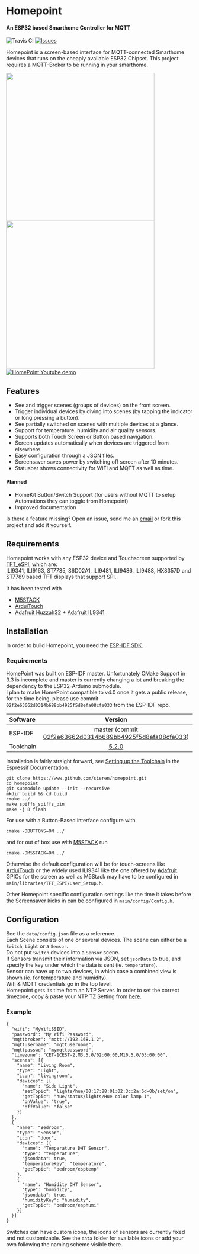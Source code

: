 Homepoint
=============
#### An ESP32 based Smarthome Controller for MQTT

![Travis CI](https://travis-ci.org/sieren/Homepoint.svg?branch=master "Travis CI
Status")
[![Issues](https://img.shields.io/github/issues/sieren/Homepoint.svg
"Issues")](https://github.com/sieren/Homepoint/issues)

Homepoint is a screen-based interface for MQTT-connected Smarthome devices that runs
on the cheaply available ESP32 Chipset.
This project requires a MQTT-Broker to be running in your smarthome.

<img src="https://raw.githubusercontent.com/sieren/Homepoint/master/media/img1.jpg" width="400"><img src="https://raw.githubusercontent.com/sieren/Homepoint/master/media/img2.gif" width="400">  
[![HomePoint Youtube demo](https://raw.githubusercontent.com/sieren/Homepoint/master/media/youtube.png)](https://www.youtube.com/watch?v=bqzpkvtQSvY "HomePoint Youtube demo")


## Features

+ See and trigger scenes (groups of devices) on the front screen.
+ Trigger individual devices by diving into scenes (by tapping the indicator or long pressing a button).
+ See partially switched on scenes with multiple devices at a glance.
+ Support for temperature, humidity and air quality sensors.
+ Supports both Touch Screen or Button based navigation.
+ Screen updates automatically when devices are triggered from elsewhere.
+ Easy configuration through a JSON files.
+ Screensaver saves power by switching off screen after 10 minutes.
+ Statusbar shows connectivity for WiFi and MQTT as well as time.

#### Planned
+ HomeKit Button/Switch Support (for users without MQTT to setup Automations they can toggle from Homepoint)
+ Improved documentation  
  
Is there a feature missing? Open an issue, send me an [email](mailto:info@s-r-n.de) or fork this project and add it yourself.

## Requirements
Homepoint works with any ESP32 device and Touchscreen supported by [TFT_eSPI](https://github.com/Bodmer/TFT_eSPI), which are:  
ILI9341, ILI9163, ST7735, S6D02A1, ILI9481, ILI9486, ILI9488, HX8357D and ST7789 based TFT displays that support SPI.
  
It has been tested with  
+ [M5STACK](https://m5stack.com/collections/m5-core) 
+ [ArduiTouch](https://www.hwhardsoft.de/english/webshop/arduitouch/)  
+ [Adafruit Huzzah32](https://www.adafruit.com/product/3405) + [Adafruit IL9341](https://www.adafruit.com/product/2478)  


## Installation
In order to build Homepoint, you need the [ESP-IDF SDK](https://github.com/espressif/esp-idf).
### Requirements  

HomePoint was built on ESP-IDF master. Unfortunately CMake Support in 3.3 is incomplete and master is currently changing a lot
and breaking the dependency to the ESP32-Arduino submodule.  
I plan to make HomePoint compatible to v4.0 once it gets a public release, for the time being, please 
use commit `02f2e63662d0314b689bb4925f5d8efa08cfe033` from the ESP-IDF repo.  

| Software       | Version                                                                                                                 |
| :------------- | :----------------------------------------------------------------------------------------------------------------------:|
|  ESP-IDF       | master (commit [02f2e63662d0314b689bb4925f5d8efa08cfe033](https://github.com/espressif/esp-idf))                                                            |
|  Toolchain     | [5.2.0](https://docs.espressif.com/projects/esp-idf/en/stable/get-started-cmake/index.html#step-1-set-up-the-toolchain) |
  
Installation is fairly straight forward, see [Setting up the Toolchain](https://docs.espressif.com/projects/esp-idf/en/stable/get-started-cmake/index.html#step-1-set-up-the-toolchain) in the Espressif Documentation.  
```
git clone https://www.github.com/sieren/homepoint.git
cd homepoint
git submodule update --init --recursive
mkdir build && cd build
cmake ../
make spiffs_spiffs_bin
make -j 8 flash
```  
For use with a Button-Based interface configure with
```
cmake -DBUTTONS=ON ../
```
and for out of box use with [M5STACK](https://m5stack.com/collections/m5-core) run
```
cmake -DM5STACK=ON ../
```
  
Otherwise the default configuration will be for touch-screens like [ArduiTouch](https://www.hwhardsoft.de/english/webshop/arduitouch/) or the widely used ILI9341 like the one offered by [Adafruit](https://www.adafruit.com/product/1770).
GPIOs for the screen as well as M5Stack may have to be configured in `main/libraries/TFT_ESPI/User_Setup.h`.
  
Other Homepoint specific configuration settings like the time it takes before the Screensaver kicks in can be configured in `main/config/Config.h`.
  
## Configuration
See the `data/config.json` file as a reference.  
Each Scene consists of one or several devices. The scene can either be a `Switch`, `Light` or a `Sensor`.  
Do not put `Switch` devices into a `Sensor` scene.  
If Sensors transmit their information via JSON, set `jsonData` to true, and specify the key under which the data is sent (ie. `temperature`).  
Sensor can have up to two devices, in which case a combined view is shown (ie. for temperature and humidity).  
Wifi & MQTT credentials go in the top level.  
Homepoint gets its time from an NTP Server. In order to set the correct timezone, copy & paste your NTP TZ Setting from [here](https://remotemonitoringsystems.ca/time-zone-abbreviations.php).  

### Example
```
{
  "wifi": "MyWifiSSID",
  "password": "My Wifi Password",
  "mqttbroker": "mqtt://192.168.1.2",
  "mqttusername": "mqttusername",
  "mqttpasswd": "mymqttpassword",
  "timezone": "CET-1CEST-2,M3.5.0/02:00:00,M10.5.0/03:00:00",
  "scenes": [{
    "name": "Living Room",
    "type": "Light",
    "icon": "livingroom",
    "devices": [{
      "name": "Side Light",
      "setTopic": "lights/hue/00:17:88:01:02:3c:2a:6d-0b/set/on",
      "getTopic": "hue/status/lights/Hue color lamp 1",
      "onValue": "true",
      "offValue": "false"
    }]
  },
  {
    "name": "Bedroom",
    "type": "Sensor",
    "icon": "door",
    "devices": [{
      "name": "Temperature DHT Sensor",
      "type": "temperature",
      "jsondata": true,
      "temperatureKey": "temperature",
      "getTopic": "bedroom/esptemp"
    },
    {
      "name": "Humidity DHT Sensor",
      "type": "humidity",
      "jsondata": true,
      "humidityKey": "humidity",
      "getTopic": "bedroom/esphumi"
    }]
  }]
}
```
Switches can have custom icons, the icons of sensors are currently fixed and not customizable.
See the `data` folder for available icons or add your own following the naming scheme visible there.
